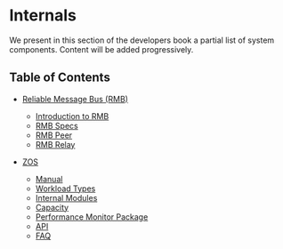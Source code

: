 <h1> Internals </h1>

We present in this section of the developers book a partial list of system components. Content will be added progressively.

<h2> Table of Contents </h2>

- [Reliable Message Bus (RMB)](rmb/rmb_toc.md)
  - [Introduction to RMB](rmb/rmb_intro.md)
  - [RMB Specs](rmb/rmb_specs.md)
  - [RMB Peer](rmb/uml/peer.md)
  - [RMB Relay](rmb/uml/relay.md)

- [ZOS](zos/index.md)
  - [Manual](./zos/manual/manual.md)
  - [Workload Types](./zos/manual/workload_types.md)
  - [Internal Modules](./zos/internals/internals.md)
  - [Capacity](./zos/internals/capacity.md)
  - [Performance Monitor Package](./zos/performance/performance.md)
  - [API](./zos/manual/api.md)
  - [FAQ](./zos/faq/index.md)